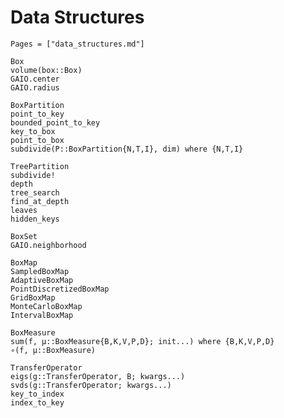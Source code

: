 # Data Structures

```@index
Pages = ["data_structures.md"]
```

```@docs; canonical=false
Box
volume(box::Box)
GAIO.center
GAIO.radius
```

```@docs; canonical=false
BoxPartition
point_to_key
bounded_point_to_key
key_to_box
point_to_box
subdivide(P::BoxPartition{N,T,I}, dim) where {N,T,I}
```

```@docs; canonical=false
TreePartition
subdivide!
depth
tree_search
find_at_depth
leaves
hidden_keys
```

```@docs; canonical=false
BoxSet
GAIO.neighborhood
```

```@docs; canonical=false
BoxMap
SampledBoxMap
AdaptiveBoxMap
PointDiscretizedBoxMap
GridBoxMap
MonteCarloBoxMap
IntervalBoxMap
```

```@docs; canonical=false
BoxMeasure
sum(f, μ::BoxMeasure{B,K,V,P,D}; init...) where {B,K,V,P,D}
∘(f, μ::BoxMeasure)

```

```@docs; canonical=false
TransferOperator
eigs(g::TransferOperator, B; kwargs...)
svds(g::TransferOperator; kwargs...)
key_to_index
index_to_key
```
